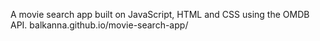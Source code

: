 A movie search app built on JavaScript, HTML and CSS using the OMDB API.
balkanna.github.io/movie-search-app/
